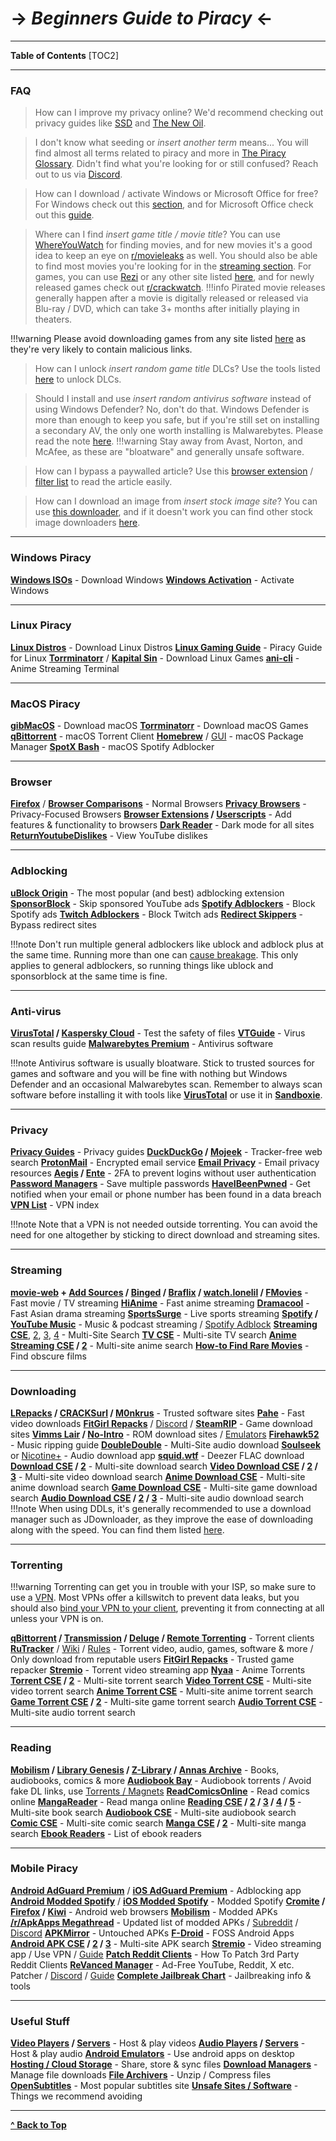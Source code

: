 # -> ***Beginners Guide to Piracy*** <-

***
**Table of Contents**
[TOC2]

***

### FAQ

> How can I improve my privacy online?
We'd recommend checking out privacy guides like [SSD](https://ssd.eff.org/) and [The New Oil](https://thenewoil.org/).

> I don't know what seeding or *insert another term* means...
You will find almost all terms related to piracy and more in [The Piracy Glossary](https://rentry.org/the-piracy-glossary). Didn't find what you're looking for or still confused? Reach out to us via [Discord](https://discord.gg/5W9QJKuPkD).

> How can I download / activate Windows or Microsoft Office for free?
For Windows check out this [section](#windows-piracy), and for Microsoft Office check out this [guide](https://gravesoft.dev/download_windows_office/office_c2r_links/).

> Where can I find *insert game title / movie title*?
You can use [WhereYouWatch](https://whereyouwatch.com) for finding movies, and for new movies it's a good idea to keep an eye on [r/movieleaks](https://reddit.com/r/movieleaks) as well. You should also be able to find most movies you're looking for in the [streaming section](#streaming). For games, you can use [Rezi](https://rezi.one) or any other site listed [here](https://fmhy.net/gamingpiracyguide#download-games), and for newly released games check out [r/crackwatch](https://reddit.com/r/crackwatch).
!!!info Pirated movie releases generally happen after a movie is digitally released or released via Blu-ray / DVD, which can take 3+ months after initially playing in theaters.

!!!warning Please avoid downloading games from any site listed [here](https://fmhy.net/unsafesites) as they're very likely to contain malicious links.

> How can I unlock *insert random game title* DLCs?
Use the tools listed [here](https://fmhy.net/gamingpiracyguide#steam-epic) to unlock DLCs.

> Should I install and use *insert random antivirus software* instead of using Windows Defender?
No, don't do that. Windows Defender is more than enough to keep you safe, but if you're still set on installing a secondary AV, the only one worth installing is Malwarebytes. Please read the note [here](#anti-virus).
!!!warning Stay away from Avast, Norton, and McAfee, as these are "bloatware" and generally unsafe software.

 > How can I bypass a paywalled article?
Use this [browser extension](https://github.com/bpc-clone/bpc_updates/releases) / [filter list](https://github.com/bpc-clone/bypass-paywalls-clean-filters) to read the article easily.

> How can I download an image from *insert stock image site*?
 You can use [this downloader](https://downloader.la/), and if it doesn't work you can find other stock image downloaders [here](https://fmhy.net/img-tools#stock-photos).

***

### Windows Piracy

**[Windows ISOs](https://www.reddit.com/r/FREEMEDIAHECKYEAH/wiki/system-tools#wiki_.25BA_windows_isos)** - Download Windows
**[Windows Activation](https://www.reddit.com/r/FREEMEDIAHECKYEAH/wiki/system-tools#wiki_.25B7_windows_activation)** - Activate Windows

***

### Linux Piracy

**[Linux Distros](https://www.reddit.com/r/FREEMEDIAHECKYEAH/wiki/linux#wiki_.25BA_linux_distros)** - Download Linux Distros
**[Linux Gaming Guide](https://github.com/rimsiw/linux-gaming-omg)** - Piracy Guide for Linux
**[Torrminatorr](https://forum.torrminatorr.com/)** / **[Kapital Sin](https://kapitalsin.com/)** - Download Linux Games
**[ani-cli](https://github.com/pystardust/ani-cli)** - Anime Streaming Terminal

***

### MacOS Piracy

**[gibMacOS](https://github.com/corpnewt/gibMacOS)** - Download macOS
**[Torrminatorr](https://forum.torrminatorr.com/)** - Download macOS Games
**[qBittorrent](https://www.qbittorrent.org/)** - macOS Torrent Client
**[Homebrew](https://brew.sh/)** / [GUI](https://corkmac.app/) - macOS Package Manager
**[SpotX Bash](https://github.com/jetfir3/SpotX-Bash)** - macOS Spotify Adblocker

***

### Browser

**[Firefox](https://www.mozilla.org/en-US/firefox/new/)** / **[Browser Comparisons](https://avoidthehack.com/util/browser-comparison)** - Normal Browsers
**[Privacy Browsers](https://www.reddit.com/r/FREEMEDIAHECKYEAH/wiki/adblock-vpn-privacy#wiki_.25BA_web_privacy)** - Privacy-Focused Browsers
**[Browser Extensions](https://www.reddit.com/r/FREEMEDIAHECKYEAH/wiki/internet-tools#wiki_.25B7_browser_extensions) / [Userscripts](https://www.reddit.com/r/FREEMEDIAHECKYEAH/wiki/internet-tools#wiki_.25B7_userscripts)** - Add features & functionality to browsers
**[Dark Reader](https://darkreader.org/)** - Dark mode for all sites
**[ReturnYoutubeDislikes](https://returnyoutubedislike.com/)** - View YouTube dislikes

***

### Adblocking

**[uBlock Origin](https://github.com/gorhill/uBlock#installation)** - The most popular (and best) adblocking extension
**[SponsorBlock](https://sponsor.ajay.app/)** - Skip sponsored YouTube ads
**[Spotify Adblockers](https://www.reddit.com/r/FREEMEDIAHECKYEAH/wiki/audio#wiki_.25B7_spotify_adblockers)** - Block Spotify ads
**[Twitch Adblockers](https://fmhy.net/social-media-tools#twitch-adblockers)** - Block Twitch ads
**[Redirect Skippers](https://www.reddit.com/r/FREEMEDIAHECKYEAH/wiki/adblock-vpn-privacy#wiki_.25B7_redirect_bypass)** - Bypass redirect sites

!!!note Don't run multiple general adblockers like ublock and adblock plus at the same time. Running more than one can [cause breakage](https://twitter.com/gorhill/status/1033706103782170625). This only applies to general adblockers, so running things like ublock and sponsorblock at the same time is fine.

***

### Anti-virus

**[VirusTotal](https://www.virustotal.com) / [Kaspersky Cloud](https://opentip.kaspersky.com/)** - Test the safety of files
**[VTGuide](https://rentry.co/VTGuide)** - Virus scan results guide
**[Malwarebytes Premium](https://rentry.co/FMHYBase64#malwarebytes-prem)** - Antivirus software

!!!note Antivirus software is usually bloatware. Stick to trusted sources for games and software and you will be fine with nothing but Windows Defender and an occasional Malwarebytes scan. Remember to always scan software before installing it with tools like **[VirusTotal](https://www.virustotal.com/)** or use it in **[Sandboxie](https://rentry.co/sandboxie-guide)**.

***

### Privacy

**[Privacy Guides](https://www.privacyguides.org/)** - Privacy guides
**[DuckDuckGo](https://duckduckgo.com/) / [Mojeek](https://www.mojeek.com/)** - Tracker-free web search
**[ProtonMail](https://proton.me/mail)** - Encrypted email service
**[Email Privacy](https://www.reddit.com/r/FREEMEDIAHECKYEAH/wiki/adblock-vpn-privacy#wiki_.25B7_email_privacy)** - Email privacy resources
**[Aegis](https://getaegis.app/) / [Ente](https://github.com/ente-io/auth/)** - 2FA to prevent logins without user authentication
**[Password Managers](https://www.reddit.com/r/FREEMEDIAHECKYEAH/wiki/internet-tools#wiki_.25B7_password_managers)** - Save multiple passwords
**[HaveIBeenPwned](https://haveibeenpwned.com/)** - Get notified when your email or phone number has been found in a data breach
**[VPN List](https://www.reddit.com/r/FREEMEDIAHECKYEAH/wiki/adblock-vpn-privacy#wiki_.25BA_vpn)** - VPN index

!!!note Note that a VPN is not needed outside torrenting. You can avoid the need for one altogether by sticking to direct download and streaming sites.

***

### Streaming

**[movie-web](https://erynith.github.io/movie-web-instances/) + [Add Sources](https://docs.sudo-flix.lol/extension) / [Binged](https://binged.live/) / [Braflix](https://www.braflix.video/) / [watch.lonelil](https://watch.lonelil.ru/) / [FMovies](https://fmoviesz.to/)** - Fast movie / TV streaming
**[HiAnime](https://hianime.to/)** - Fast anime streaming
**[Dramacool](https://dramacool.cy/)** - Fast Asian drama streaming
**[SportsSurge](https://sportsurge.net/)** - Live sports streaming
**[Spotify](https://spotify.com/) / [YouTube Music](https://music.youtube.com/)** - Music & podcast streaming / [Spotify Adblock](https://github.com/SpotX-Official/SpotX)
**[Streaming CSE](https://cse.google.com/cse?cx=006516753008110874046:cfdhwy9o57g##gsc.tab=0)**, [2](https://cse.google.com/cse?cx=006516753008110874046:o0mf6t-ugea##gsc.tab=0), [3](https://cse.google.com/cse?cx=98916addbaef8b4b6), [4](https://cse.google.com/cse?cx=0199ade0b25835f2e) - Multi-Site Search
**[TV CSE](https://cse.google.com/cse?cx=006516753008110874046:hrhinud6efg)** - Multi-site TV search
**[Anime Streaming CSE](https://cse.google.com/cse?cx=006516753008110874046:vzcl7wcfhei) / [2](https://cse.google.com/cse?cx=006516753008110874046:mrfarx7-dxu)** - Multi-site anime search
**[How-to Find Rare Movies](https://www.reddit.com/r/FREEMEDIAHECKYEAH/wiki/find-rare-movies)** - Find obscure films

***

### Downloading

**[LRepacks](https://lrepacks.net/) / [CRACKSurl](https://cracksurl.com/) / [M0nkrus](https://w14.monkrus.ws/)** - Trusted software sites
**[Pahe](https://pahe.ink/)** - Fast video downloads
**[FitGirl Repacks](https://fitgirl-repacks.site/)** / [Discord](https://discord.gg/Up3YARe4RW) / **[SteamRIP](https://steamrip.com/)** - Game download sites
**[Vimms Lair](https://vimm.net/) / [No-Intro](https://rentry.co/FMHYBase64#no-intro)** - ROM download sites / [Emulators](https://emulation.gametechwiki.com/)
**[Firehawk52](https://rentry.org/firehawk52)** - Music ripping guide
**[DoubleDouble](https://doubledouble.top/)** - Multi-Site audio download
**[Soulseek](https://slsknet.org/)** or [Nicotine+](https://nicotine-plus.org/) - Audio download app
**[squid.wtf](https://squid.wtf/)** - Deezer FLAC download
**[Download CSE](https://cse.google.com/cse?cx=006516753008110874046:1ugcdt3vo7z) / [2](https://cse.google.com/cse?cx=006516753008110874046:reodoskmj7h)** - Multi-site download search
**[Video Download CSE](https://cse.google.com/cse?cx=006516753008110874046:wevn3lkn9rr#gsc.tab=0) / [2](https://cse.google.com/cse?cx=89f2dfcea452fc451) / [3](https://cse.google.com/cse?cx=aab218d0aa53e3578#gsc.tab=0)** - Multi-site video download search
**[Anime Download CSE](https://cse.google.com/cse?cx=006516753008110874046:osnah6w0yw8)** - Multi-site anime download search
**[Game Download CSE](https://www.reddit.com/r/FREEMEDIAHECKYEAH/wiki/storage#wiki_game_download_cse)** - Multi-site game download search
**[Audio Download CSE](https://cse.google.com/cse?cx=006516753008110874046:ibmyuhh72io) / [2](https://cse.google.com/cse?cx=006516753008110874046:ohobg3wvr_w) / [3](https://cse.google.com/cse?cx=aab218d0aa53e3578)** - Multi-site audio download search
!!!note When using DDLs, it's generally recommended to use a download manager such as JDownloader, as they improve the ease of downloading along with the speed. You can find them listed [here](https://fmhy.net/file-tools#download-managers).
***

### Torrenting

!!!warning Torrenting can get you in trouble with your ISP, so make sure to use a [VPN](https://www.reddit.com/r/FREEMEDIAHECKYEAH/wiki/adblock-vpn-privacy#wiki_.25BA_vpn). Most VPNs offer a killswitch to prevent data leaks, but you should also [bind your VPN to your client](https://redd.it/ssy8vv), preventing it from connecting at all unless your VPN is on.

**[qBittorrent](https://www.qbittorrent.org/) / [Transmission](https://transmissionbt.com/) / [Deluge](https://www.deluge-torrent.org/) / [Remote Torrenting](https://www.reddit.com/r/FREEMEDIAHECKYEAH/wiki/torrent#wiki_.25B7_remote_torrenting)** - Torrent clients
**[RuTracker](https://rutracker.org/)** / [Wiki](http://rutracker.wiki/) / [Rules](https://rutracker.org/forum/viewtopic.php?t=1045) - Torrent video, audio, games, software & more / Only download from reputable users
**[FitGirl Repacks](https://fitgirl-repacks.site/)** - Trusted game repacker
**[Stremio](https://www.stremio.com/)** - Torrent video streaming app
**[Nyaa](https://nyaa.si/)** - Anime Torrents
**[Torrent CSE](https://cse.google.com/cse?cx=006516753008110874046:0led5tukccj) / [2](https://cse.google.com/cse?cx=006516753008110874046:kh3piqxus6n)** - Multi-site torrent search
**[Video Torrent CSE](https://cse.google.com/cse?cx=006516753008110874046:gaoebxgop7j)** - Multi-site video torrent search
**[Anime Torrent CSE](https://cse.google.com/cse?cx=006516753008110874046:lamzt6ls4iz)** - Multi-site anime torrent search
**[Game Torrent CSE](https://cse.google.com/cse?cx=006516753008110874046:pobnsujblyx) / [2](https://idleendeavor.github.io/gamesearch/)** - Multi-site game torrent search
**[Audio Torrent CSE](https://cse.google.com/cse?cx=006516753008110874046:v75cyb4ci55)** - Multi-site audio torrent search

***

### Reading

**[Mobilism](https://forum.mobilism.org) / [Library Genesis](https://libgen.rs/) / [Z-Library](https://singlelogin.re/) / [Annas Archive](https://annas-archive.org/)** - Books, audiobooks, comics & more
**[Audiobook Bay](https://audiobookbay.is/)** - Audiobook torrents / Avoid fake DL links, use [Torrents / Magnets](https://i.ibb.co/8sV2061/0fa8159b11bb.png)
**[ReadComicsOnline](https://readcomiconline.li/)** - Read comics online
**[MangaReader](https://mangareader.to/)** - Read manga online
**[Reading CSE](https://cse.google.com/cse?cx=006516753008110874046:s9ddesylrm8) / [2](https://cse.google.com/cse?cx=006516753008110874046:rc855wetniu) / [3](https://cse.google.com/cse?cx=e9657e69c76480cb8) / [4](https://cse.google.com/cse?cx=c46414ccb6a943e39) / [5](https://ravebooksearch.com/)** - Multi-site book search
**[Audiobook CSE](https://cse.google.com/cse?cx=006516753008110874046:cwbbza56vhd)** - Multi-site audiobook search
**[Comic CSE](https://cse.google.com/cse?cx=006516753008110874046:p4hgytyrohg)** - Multi-site comic search
**[Manga CSE](https://cse.google.com/cse?cx=006516753008110874046:4im0fkhej3z) / [2](https://cse.google.com/cse?cx=006516753008110874046:a5mavctjnsc#gsc.tab=0)** - Multi-site manga search
**[Ebook Readers](https://www.reddit.com/r/FREEMEDIAHECKYEAH/wiki/reading#wiki_.25BA_ebook_readers)** - List of ebook readers

***

### Mobile Piracy

**[Android AdGuard Premium](https://rentry.co/FMHYBase64#adguard-premium)** / **[iOS AdGuard Premium](https://rentry.co/FMHYBase64#adguard-pro-ios)** - Adblocking app
**[Android Modded Spotify](https://rentry.co/FMHYBase64#modded-spotify-apk)** / **[iOS Modded Spotify](https://rentry.co/FMHYBase64#spotify)** - Modded Spotify
**[Cromite](https://github.com/uazo/cromite) / [Firefox](https://www.mozilla.org/en-US/firefox/browsers/mobile/android/) / [Kiwi](https://play.google.com/store/apps/details?id=com.kiwibrowser.browser&hl=en_US&gl=US)** - Android web browsers
**[Mobilism](https://forum.mobilism.org/viewforum.php?f=398)** - Modded APKs
**[/r/ApkApps Megathread](https://apksapps.notion.site/apksapps/096ef38f452342ba99b4e1509a449729?v=9970360b443643789c333bd2c7180009)** - Updated list of modded APKs / [Subreddit](https://www.reddit.com/r/ApksApps) / [Discord](https://discord.gg/Kr5EWKZU5Y)
**[APKMirror](https://www.apkmirror.com/)** - Untouched APKs
**[F-Droid](https://f-droid.org/)** - FOSS Android Apps
**[Android APK CSE](https://cse.google.com/cse?cx=e0d1769ccf74236e8) / [2](https://cse.google.com/cse?cx=73948689c2c206528) / [3](https://cse.google.com/cse?cx=a805854b6a196d6a6)** - Multi-site APK search
**[Stremio](https://www.stremio.com/)** - Video streaming app / Use VPN / [Guide](https://rentry.co/privatestremio)
**[Patch Reddit Clients](https://docs.google.com/document/u/0/d/1wHvqQwCYdJrQg4BKlGIVDLksPN0KpOnJWniT6PbZSrI/mobilebasic)** - How To Patch 3rd Party Reddit Clients
**[ReVanced Manager](https://github.com/revanced/revanced-manager)** - Ad-Free YouTube, Reddit, X etc. Patcher / [Discord](https://discord.com/invite/rF2YcEjcrT) / [Guide](https://redd.it/xlcny9)
**[Complete Jailbreak Chart](https://ios.cfw.guide/)** - Jailbreaking info & tools

***

### Useful Stuff

**[Video Players](https://fmhy.net/video-tools#video-players) / [Servers](https://fmhy.net/video-tools#media-servers)** - Host & play videos
**[Audio Players](https://fmhy.net/audiopiracyguide#audio-players) / [Servers](https://fmhy.net/audiopiracyguide#audio-servers)** - Host & play audio
**[Android Emulators](https://fmhy.net/android-iosguide#android-emulators)** - Use android apps on desktop
**[Hosting / Cloud Storage](https://fmhy.net/file-tools#file-hosts)** - Share, store & sync files
**[Download Managers](https://fmhy.net/file-tools#download-managers)** - Manage file downloads
**[File Archivers](https://fmhy.net/file-tools#file-archivers)** - Unzip / Compress files
**[OpenSubtitles](https://opensubtitles.org/)** - Most popular subtitles site
**[Unsafe Sites / Software](https://redd.it/10bh0h9)** - Things we recommend avoiding

***

**[^ Back to Top](#beginners-guide-to-piracy)**
